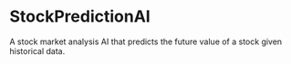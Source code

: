 # StockPredictionAI
A stock market analysis AI that predicts the future value of a stock given historical data.
